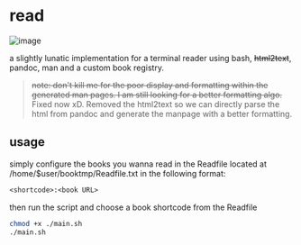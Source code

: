 # read

![image](https://github.com/sartimo/read/assets/71646577/9fd812ff-e567-445d-8e84-593ba0e2bb0c)


a slightly lunatic implementation for a terminal reader using bash, ~~html2text~~, pandoc, man and a custom book registry.

> ~~note: don't kill me for the poor display and formatting within the generated man pages. I am still looking for a better formatting algo.~~ Fixed now xD. Removed the html2text so we can directly parse the html from pandoc and generate the manpage with a better formatting.


## usage 

simply configure the books you wanna read in the Readfile located at /home/$user/booktmp/Readfile.txt in the following format:

```txt
<shortcode>:<book URL>
```

then run the script and choose a book shortcode from the Readfile

```bash
chmod +x ./main.sh
./main.sh
```
